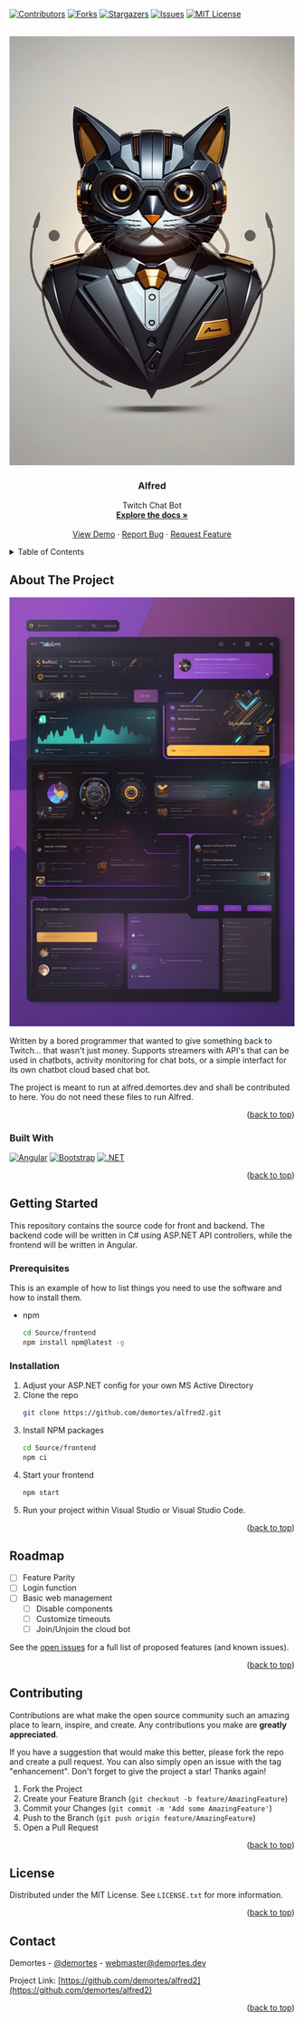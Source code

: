 <a name="readme-top"></a>
[![Contributors][contributors-shield]][contributors-url] [![Forks][forks-shield]][forks-url] [![Stargazers][stars-shield]][stars-url] [![Issues][issues-shield]][issues-url] [![MIT License][license-shield]][license-url]

<!-- PROJECT LOGO -->
<br />
<div align="center">
  <a href="https://github.com/demortes/alfred2">
    <img src="images/logo.jpg" alt="Logo" max_width="832" max_height="640">
  </a>

<h3 align="center">Alfred</h3>

  <p align="center">
    Twitch Chat Bot
    <br />
    <a href="https://github.com/demortes/alfred2"><strong>Explore the docs »</strong></a>
    <br />
    <br />
    <a href="https://github.com/demortes/alfred2">View Demo</a>
    ·
    <a href="https://github.com/demortes/alfred2/issues">Report Bug</a>
    ·
    <a href="https://github.com/demortes/alfred2/issues">Request Feature</a>
  </p>
</div>

<!-- TABLE OF CONTENTS -->
<details>
  <summary>Table of Contents</summary>
  <ol>
    <li>
      <a href="#about-the-project">About The Project</a>
      <ul>
        <li><a href="#built-with">Built With</a></li>
      </ul>
    </li>
    <li>
      <a href="#getting-started">Getting Started</a>
      <ul>
        <li><a href="#prerequisites">Prerequisites</a></li>
        <li><a href="#installation">Installation</a></li>
      </ul>
    </li>
    <li><a href="#usage">Usage</a></li>
    <li><a href="#roadmap">Roadmap</a></li>
    <li><a href="#contributing">Contributing</a></li>
    <li><a href="#license">License</a></li>
    <li><a href="#contact">Contact</a></li>
    <li><a href="#acknowledgments">Acknowledgments</a></li>
  </ol>
</details>

<!-- ABOUT THE PROJECT -->
## About The Project

[![Product Name Screen Shot][product-screenshot]](https://alfred.demortes.dev)

Written by a bored programmer that wanted to give something back to Twitch... that wasn't just money. Supports streamers with API's that can be used in chatbots, activity monitoring for chat bots, or a simple interfact for its own chatbot cloud based chat bot.

The project is meant to run at alfred.demortes.dev and shall be contributed to here. You do not need these files to run Alfred.

<p align="right">(<a href="#readme-top">back to top</a>)</p>

### Built With

[![Angular][Angular.io]][Angular-url] [![Bootstrap][Bootstrap.com]][Bootstrap-url] [![.NET][dotnet.microsoft.com]][Dotnet-url]

<p align="right">(<a href="#readme-top">back to top</a>)</p>

<!-- GETTING STARTED -->
## Getting Started

This repository contains the source code for front and backend. The backend code will be written in C# using ASP.NET API controllers, while the frontend will be written in Angular.

### Prerequisites

This is an example of how to list things you need to use the software and how to install them.
* npm
  ```sh
  cd Source/frontend
  npm install npm@latest -g
  ```

### Installation

1. Adjust your ASP.NET config for your own MS Active Directory
2. Clone the repo
   ```sh
   git clone https://github.com/demortes/alfred2.git
   ```
3. Install NPM packages
   ```sh
   cd Source/frontend
   npm ci
   ```
4. Start your frontend
   ```sh
   npm start
   ```
5. Run your project within Visual Studio or Visual Studio Code.

<p align="right">(<a href="#readme-top">back to top</a>)</p>

<!-- ROADMAP -->
## Roadmap

- [ ] Feature Parity
- [ ] Login function
- [ ] Basic web management
    - [ ] Disable components
    - [ ] Customize timeouts
    - [ ] Join/Unjoin the cloud bot

See the [open issues](https://github.com/demortes/alfred2/issues) for a full list of proposed features (and known issues).

<p align="right">(<a href="#readme-top">back to top</a>)</p>

<!-- CONTRIBUTING -->
## Contributing

Contributions are what make the open source community such an amazing place to learn, inspire, and create. Any contributions you make are **greatly appreciated**.

If you have a suggestion that would make this better, please fork the repo and create a pull request. You can also simply open an issue with the tag "enhancement".
Don't forget to give the project a star! Thanks again!

1. Fork the Project
2. Create your Feature Branch (`git checkout -b feature/AmazingFeature`)
3. Commit your Changes (`git commit -m 'Add some AmazingFeature'`)
4. Push to the Branch (`git push origin feature/AmazingFeature`)
5. Open a Pull Request

<p align="right">(<a href="#readme-top">back to top</a>)</p>

<!-- LICENSE -->
## License

Distributed under the MIT License. See `LICENSE.txt` for more information.

<p align="right">(<a href="#readme-top">back to top</a>)</p>

<!-- CONTACT -->
## Contact

Demortes - [@demortes](https://twitter.com/demortes) - webmaster@demortes.dev

Project Link: [https://github.com/demortes/alfred2](https://github.com/demortes/alfred2)

<p align="right">(<a href="#readme-top">back to top</a>)</p>

<!-- MARKDOWN LINKS & IMAGES -->
<!-- https://www.markdownguide.org/basic-syntax/#reference-style-links -->
[contributors-shield]: https://img.shields.io/github/contributors/demortes/alfred2.svg?style=for-the-badge
[contributors-url]: https://github.com/demortes/alfred2/graphs/contributors
[forks-shield]: https://img.shields.io/github/forks/demortes/alfred2.svg?style=for-the-badge
[forks-url]: https://github.com/demortes/alfred2/network/members
[stars-shield]: https://img.shields.io/github/stars/demortes/alfred2.svg?style=for-the-badge
[stars-url]: https://github.com/demortes/alfred2/stargazers
[issues-shield]: https://img.shields.io/github/issues/demortes/alfred2.svg?style=for-the-badge
[issues-url]: https://github.com/demortes/alfred2/issues
[license-shield]: https://img.shields.io/github/license/demortes/alfred2.svg?style=for-the-badge
[license-url]: https://github.com/demortes/alfred2/blob/master/LICENSE.txt
[linkedin-shield]: https://img.shields.io/badge/-LinkedIn-black.svg?style=for-the-badge&logo=linkedin&colorB=555
[linkedin-url]: https://linkedin.com/in/
[product-screenshot]: images/screenshot.jpg
[Angular.io]: https://img.shields.io/badge/Angular-DD0031?style=for-the-badge&logo=angular&logoColor=white
[Angular-url]: https://angular.io/
[Bootstrap.com]: https://img.shields.io/badge/Bootstrap-563D7C?style=for-the-badge&logo=bootstrap&logoColor=white
[Bootstrap-url]: https://getbootstrap.com
[Dotnet-url]: https://dotnet.microsoft.com/en-us/
[dotnet.microsoft.com]: https://img.shields.io/badge/.NET-5C2D91?style=for-the-badge&logo=.net&logoColor=white